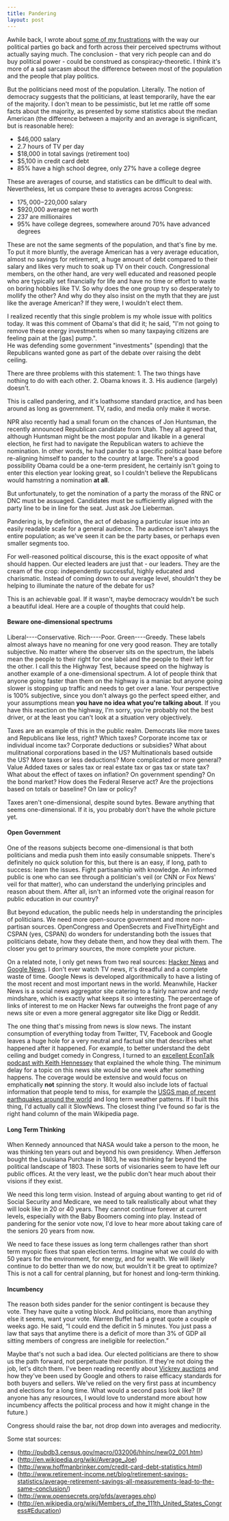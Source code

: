 ```yaml
---
title: Pandering
layout: post
---
```


Awhile back, I wrote about [some of my frustrations](http://www.infiniteabyss.org/2011/04/09/buying_power.html) with the way our political parties go back and forth across their perceived spectrums without actually saying much.  The conclusion - that very rich people can and do buy political power - could be construed as conspiracy-theoretic.  I think it's more of a sad sarcasm about the difference between most of the population and the people that play politics.

But the politicians need most of the population.  Literally.  The notion of democracy suggests that the politicians, at least temporarily, have the ear of the majority.  I don't mean to be pessimistic, but let me rattle off some facts about the majority, as presented by some statistics about the median American (the difference between a majority and an average is significant, but is reasonable here):

-  $46,000 salary
-  2.7 hours of TV per day
-  $18,000 in total savings (retirement too)
-  $5,100 in credit card debt
-  85% have a high school degree, only 27% have a college degree

These are averages of course, and statistics can be difficult to deal with.  Nevertheless, let us compare these to averages across Congress:

-  $175,000-$220,000 salary
-  $920,000 average net worth
-  237 are millionaires
-  95% have college degrees, somewhere around 70% have advanced degrees

These are not the same segments of the population, and that's fine by me.  To put it more bluntly, the average American has a very average education, almost no savings for retirement, a huge amount of debt compared to their salary and likes very much to soak up TV on their couch.  Congressional members, on the other hand, are very well educated and reasoned people who are typically set financially for life and have no time or effort to waste on boring hobbies like TV.  So why does the one group try so desperately to mollify the other?  And why do they also insist on the myth that they are just like the average American?  If they were, I wouldn't elect them.

I realized recently that this single problem is my whole issue with politics today.  It was this comment of Obama's that did it; he said, 
	"I'm not going to remove these energy investments when so many taxpaying citizens 
	are feeling pain at the [gas] pump.".  
He was defending some government "investments" (spending) that the Republicans wanted gone as part of the debate over raising the debt ceiling. 

There are three problems with this statement:  1. The two things have nothing to do with each other.  2.  Obama knows it.  3.  His audience (largely) doesn't.

This is called pandering, and it's loathsome standard practice, and has been around as long as government.  TV, radio, and media only make it worse.  

NPR also recently had a small forum on the chances of Jon Huntsman, the recently announced Republican candidate from Utah.  They all agreed that, although Huntsman might be the most popular and likable in a general election, he first had to navigate the Republican waters to achieve the nomination.  In other words, he had pander to a specific political base before re-aligning himself to pander to the country at large.  There's a good possibility Obama could be a one-term president, he certainly isn't going to enter this election year looking great, so I couldn't believe the Republicans would hamstring a nomination **at all**.  

But unfortunately, to get the nomination of a party the morass of the RNC or DNC must be assuaged.  Candidates must be sufficiently aligned with the party line to be in line for the seat.  Just ask Joe Lieberman.

Pandering is, by definition, the act of debasing a particular issue into an easily readable scale for a general audience.  The audience isn't always the entire population; as we've seen it can be the party bases, or perhaps even smaller segments too.  

For well-reasoned political discourse, this is the exact opposite of what should happen.  Our elected leaders are just that - our leaders.  They are the cream of the crop: independently successful, highly educated and charismatic.  Instead of coming down to our average level, shouldn't they be helping to illuminate the nature of the debate for us?

This is an achievable goal.  If it wasn't, maybe democracy wouldn't be such a beautiful ideal.  Here are a couple of thoughts that could help.

#### Beware one-dimensional spectrums

Liberal----Conservative.  Rich----Poor.  Green----Greedy.  These labels almost always have no meaning for one very good reason.  They are totally subjective.  No matter where the observer sits on the spectrum, the labels mean the people to their right for one label and the people to their left for the other.  I call this the Highway Test, because speed on the highway is another example of a one-dimensional spectrum.  A lot of people think that anyone going faster than them on the highway is a maniac but anyone going slower is stopping up traffic and needs to get over a lane.  Your perspective is 100% subjective, since you don't always go the perfect speed either, and your assumptions mean **you have no idea what you're talking about**.  If you have this reaction on the highway, I'm sorry, you're probably not the best driver, or at the least you can't look at a situation very objectively.  

Taxes are an example of this in the public realm.  Democrats like more taxes and Republicans like less, right?  Which taxes?  Corporate income tax or individual income tax?  Corporate deductions or subsidies?  What about mulitnational corporations based in the US?  Multinationals based outside the US?  More taxes or less deductions?  More complicated or more general?  Value Added taxes or sales tax or real estate tax or gas tax or state tax?  What about the effect of taxes on inflation?  On government spending?  On the bond market?  How does the Federal Reserve act?  Are the projections based on totals or baseline?  On law or policy?

Taxes aren't one-dimensional, despite sound bytes.  Beware anything that seems one-dimensional.  If it is, you probably don't have the whole picture yet.

#### Open Government

One of the reasons subjects become one-dimensional is that both politicians and media push them into easily consumable snippets.  There's definitely no quick solution for this, but there is an easy, if long, path to success: learn the issues.  Fight partisanship with knowledge.  An informed public is one who can see through a politician's veil (or CNN or Fox News' veil for that matter), who can understand the underlying principles and reason about them.  After all, isn't an informed vote the original reason for public education in our country?

But beyond education, the public needs help in understanding the principles of politicians.  We need more open-source government and more non-partisan sources.  OpenCongress and OpenSecrets and FiveThirtyEight and CSPAN (yes, CSPAN) do wonders for understanding both the issues that politicians debate, how they debate them, and how they deal with them.  The closer you get to primary sources, the more complete your picture.

On a related note, I only get news from two real sources: [Hacker News](http://news.ycombinator.com/) and [Google News](http://news.google.com/).  I don't ever watch TV news, it's dreadful and a complete waste of time.  Google News is developed algorithmically to have a listing of the most recent and most important news in the world.  Meanwhile, Hacker News is a social news aggregator site catering to a fairly narrow and nerdy mindshare, which is exactly what keeps it so interesting.  The percentage of links of interest to me on Hacker News far outweighs the front page of any news site or even a more general aggregator site like Digg or Reddit.

The one thing that's missing from news is slow news.  The instant consumption of everything today from Twitter, TV, Facebook and Google leaves a huge hole for a very neutral and factual site that describes what happened after it happened.  For example, to better understand the debt ceiling and budget comedy in Congress, I turned to an [excellent EconTalk podcast with Keith Hennessey](http://www.econtalk.org/archives/2011/07/hennessey_on_th.html) that explained the whole thing.  The minimum delay for a topic on this news site would be one week after something happens.  The coverage would be extensive and would focus on emphatically **not** spinning the story.  It would also include lots of factual information that people tend to miss, for example the [USGS map of recent earthquakes around the world](http://earthquake.usgs.gov/earthquakes/recenteqsww/) and long term weather patterns.  If I built this thing, I'd actually call it SlowNews.  The closest thing I've found so far is the right hand column of the main Wikipedia page.

#### Long Term Thinking

When Kennedy announced that NASA would take a person to the moon, he was thinking ten years out and beyond his own presidency.  When Jefferson bought the Louisiana Purchase in 1803, he was thinking far beyond the political landscape of 1803.  These sorts of visionaries seem to have left our public offices.  At the very least, we the public don't hear much about their visions if they exist.

We need this long term vision.  Instead of arguing about wanting to get rid of Social Security and Medicare, we need to talk realistically about what they will look like in 20 or 40 years.  They cannot continue forever at current levels, especially with the Baby Boomers coming into play.  Instead of pandering for the senior vote now, I'd love to hear more about taking care of the seniors 20 years from now.

We need to face these issues as long term challenges rather than short term myopic fixes that span election terms.  Imagine what we could do with 50 years for the environment, for energy, and for wealth.  We will likely continue to do better than we do now, but wouldn't it be great to optimize?  This is not a call for central planning, but for honest and long-term thinking.

#### Incumbency

The reason both sides pander for the senior contingent is because they vote.  They have quite a voting block.  And politicians, more than anything else it seems, want your vote.  Warren Buffet had a great quote a couple of weeks ago.  He said, “I could end the deficit in 5 minutes. You just pass a law that says that anytime there is a deficit of more than 3% of GDP all sitting members of congress are ineligible for reelection.”  

Maybe that's not such a bad idea.  Our elected politicians are there to show us the path forward, not perpetuate their position.  If they're not doing the job, let's ditch them.  I've been reading recently about [Vickrey auctions](http://en.wikipedia.org/wiki/Vickrey_auction) and how they've been used by Google and others to raise efficacy standards for both buyers and sellers.  We've relied on the very first pass at incumbency and elections for a long time.  What would a second pass look like?  (If anyone has any resources, I would love to understand more about how incumbency affects the political process and how it might change in the future.)

Congress should raise the bar, not drop down into averages and mediocrity.

Some stat sources:

-  (http://pubdb3.census.gov/macro/032006/hhinc/new02_001.htm)
-  (http://en.wikipedia.org/wiki/Average_Joe)
-  (http://www.hoffmanbrinker.com/credit-card-debt-statistics.html)
-  (http://www.retirement-income.net/blog/retirement-savings-statistics/average-retirement-savings-all-measurements-lead-to-the-same-conclusion/)
-  (http://www.opensecrets.org/pfds/averages.php)
-  (http://en.wikipedia.org/wiki/Members_of_the_111th_United_States_Congress#Education)
